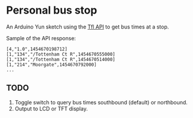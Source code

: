 # Personal bus stop

An Arduino Yun sketch using the [Tfl API](https://api-portal.tfl.gov.uk/docs) to get bus times at a stop.

Sample of the API response:

    [4,"1.0",1454670198712]
    [1,"134","/Tottenham Ct R",1454670555000]
    [1,"134","/Tottenham Ct R",1454670514000]
    [1,"214","Moorgate",1454670792000]
    ...


## TODO

1. Toggle switch to query bus times southbound (default) or northbound.
2. Output to LCD or TFT display.
